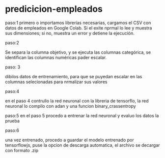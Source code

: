 # predicicion-empleados

 paso:1
primero o importamos librerías necesarias, cargamos el  CSV con datos de empleados en Google Colab. Si el  exite nprmal lo lee y muestra sus dimensiones; si no, muestra un error y detiene la ejecución. 


paso:2 

Se separa la columna objetivo, y  se  ejecuta  las columnas categórica, se identifican las columnas numéricas pader  escalar.

 paso: 3
 
 dibilos datos de entrenamiento, para que se puyedan escalar en las columnas selecionadas
 para nrmalizar sus valores


paso:4

en el paso 4 contrullo la red neuronal con la libreria de tensorflo, la red neuronal lo compilo con adan y una funcion binary_crassentropy

paso:5
en el paso 5 procedo a entrenar la red neuronal y evaluo los datos la prueba


paso:6

una  vez entrenado, procedo a guardar el modelo entrenado por tensorflowjs, puse la opcion de descarga automatica, el archivo se decargar con formato .zip

